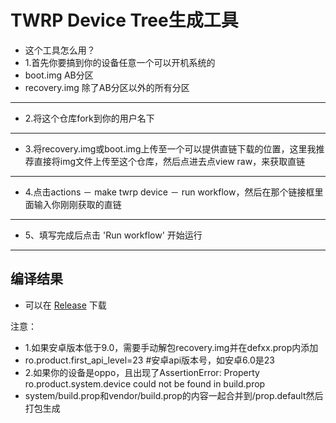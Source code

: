 ﻿# TWRP Device Tree生成工具
- 这个工具怎么用？
- 1.首先你要搞到你的设备任意一个可以开机系统的
- boot.img AB分区 
- recovery.img 除了AB分区以外的所有分区 

-----

- 2.将这个仓库fork到你的用户名下

-----

- 3.将recovery.img或boot.img上传至一个可以提供直链下载的位置，这里我推荐直接将img文件上传至这个仓库，然后点进去点view raw，来获取直链

-----

- 4.点击actions － make twrp device － run workflow，然后在那个链接框里面输入你刚刚获取的直链

-----

 - 5、填写完成后点击 'Run workflow' 开始运行

-----
## 编译结果
- 可以在 [Release](../../releases) 下载


注意：
- 1.如果安卓版本低于9.0，需要手动解包recovery.img并在defxx.prop内添加  
- ro.product.first_api_level=23 #安卓api版本号，如安卓6.0是23  
- 2.如果你的设备是oppo，且出现了AssertionError: Property ro.product.system.device could not be found in build.prop  
- system/build.prop和vendor/build.prop的内容一起合并到/prop.default然后打包生成    
